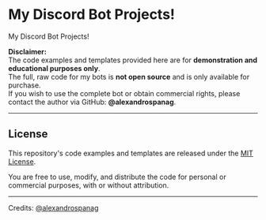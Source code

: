 # My Discord Bot Projects!

My Discord Bot Projects!

**Disclaimer:**  
The code examples and templates provided here are for **demonstration and educational purposes only**.  
The full, raw code for my bots is **not open source** and is only available for purchase.  
If you wish to use the complete bot or obtain commercial rights, please contact the author via GitHub: **@alexandrospanag**.

---

## License

This repository's code examples and templates are released under the [MIT License](https://opensource.org/licenses/MIT).

You are free to use, modify, and distribute the code for personal or commercial purposes, with or without attribution.

---

Credits: [@alexandrospanag](https://github.com/alexandrospanag)
